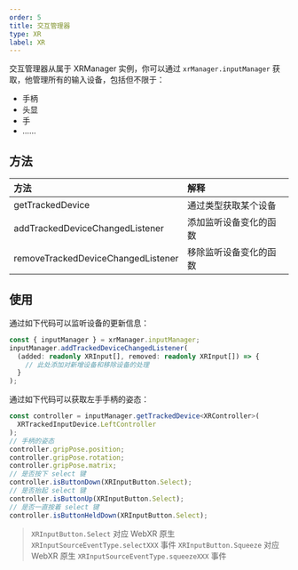 ```yaml
---
order: 5
title: 交互管理器
type: XR
label: XR
---
```


交互管理器从属于 XRManager 实例，你可以通过 `xrManager.inputManager` 获取，他管理所有的输入设备，包括但不限于：

- 手柄
- 头显
- 手
- ……

## 方法

| 方法                               | 解释                   |
| :--------------------------------- | :--------------------- |
| getTrackedDevice                   | 通过类型获取某个设备   |
| addTrackedDeviceChangedListener    | 添加监听设备变化的函数 |
| removeTrackedDeviceChangedListener | 移除监听设备变化的函数 |

## 使用

通过如下代码可以监听设备的更新信息：

```typescript
const { inputManager } = xrManager.inputManager;
inputManager.addTrackedDeviceChangedListener(
  (added: readonly XRInput[], removed: readonly XRInput[]) => {
    // 此处添加对新增设备和移除设备的处理
  }
);
```

通过如下代码可以获取左手手柄的姿态：

```typescript
const controller = inputManager.getTrackedDevice<XRController>(
  XRTrackedInputDevice.LeftController
);
// 手柄的姿态
controller.gripPose.position;
controller.gripPose.rotation;
controller.gripPose.matrix;
// 是否按下 select 键
controller.isButtonDown(XRInputButton.Select);
// 是否抬起 select 键
controller.isButtonUp(XRInputButton.Select);
// 是否一直按着 select 键
controller.isButtonHeldDown(XRInputButton.Select);
```

> `XRInputButton.Select` 对应 WebXR 原生 `XRInputSourceEventType.selectXXX` 事件
> `XRInputButton.Squeeze` 对应 WebXR 原生 `XRInputSourceEventType.squeezeXXX` 事件


